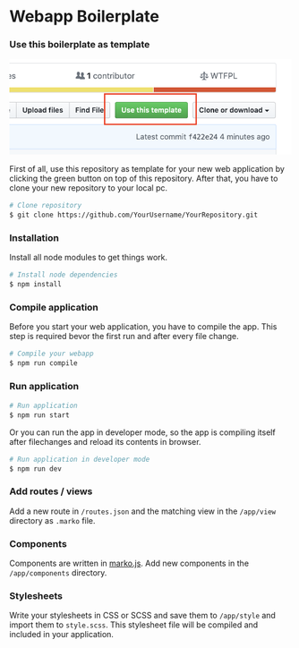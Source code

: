 # Webapp Boilerplate

### Use this boilerplate as template

![Use this Template](assets/use-template.png)

First of all, use this repository as template for your new web application by clicking the green button on top of this repository. After that, you have to clone your new repository to your local pc.

```bash
# Clone repository
$ git clone https://github.com/YourUsername/YourRepository.git
```

### Installation

Install all node modules to get things work.

```bash
# Install node dependencies
$ npm install
```

### Compile application

Before you start your web application, you have to compile the app. This step is required bevor the first run and after every file change.

```bash
# Compile your webapp
$ npm run compile
```

### Run application

```bash
# Run application
$ npm run start
```

Or you can run the app in developer mode, so the app is compiling itself after filechanges and reload its contents in browser.

```bash
# Run application in developer mode
$ npm run dev
```

### Add routes / views

Add a new route in `/routes.json` and the matching view in the `/app/view` directory as `.marko` file.

### Components

Components are written in [marko.js](https://github.com/marko-js/marko). Add new components in the `/app/components` directory.

### Stylesheets

Write your stylesheets in CSS or SCSS and save them to `/app/style` and import them to `style.scss`. This stylesheet file will be compiled and included in your application.
